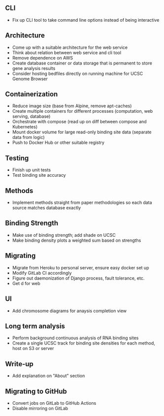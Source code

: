 ## CLI
 - Fix up CLI tool to take command line options instead of being interactive

## Architecture
 - Come up with a suitable architecture for the web service
 - Think about relation between web service and cli tool
 - Remove dependence on AWS
 - Create database container or data storage that is permanent to store
   gene analysis results
 - Consider hosting bedfiles directly on running machine for UCSC Genome
   Browser

## Containerization
 - Reduce image size (base from Alpine, remove apt-caches)
 - Create multiple containers for different processes (computation, web
   serving, database)
 - Orchestrate with compose (read up on diff between compose and Kubernetes)
 - Mount docker volume for large read-only binding site data (separate data
   from logic)
 - Push to Docker Hub or other suitable registry

## Testing
 - Finish up unit tests
 - Test binding site accuracy

## Methods
 - Implement methods straight from paper methodologies so each data source
   matches database exactly

## Binding Strength
 - Make use of binding strength; add shade on UCSC
 - Make binding density plots a weighted sum based on strengths

## Migrating
 - Migrate from Heroku to personal server, ensure easy docker set up
 - Modify GitLab CI accordingly
 - Figure out daemonization of Django process, fault tolerance, etc.
 - Get d for web

## UI
 - Add chromosome diagrams for anaysis completion view

## Long term analysis
 - Perform background continuous analysis of RNA binding sites
 - Create a single UCSC track for binding site densities for each method,
   host on S3 or server

## Write-up
 - Add explanation on "About" section

## Migrating to GitHub
 - Convert jobs on GitLab to GitHub Actions
 - Disable mirroring on GitLab
